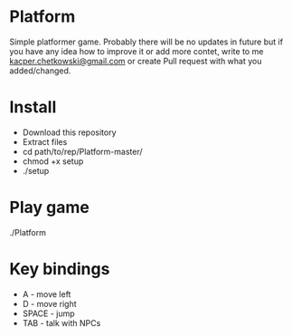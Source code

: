 # Platform
Simple platformer game.
Probably there will be no updates in future but if you have any idea how to improve it or add more contet, write to me kacper.chetkowski@gmail.com or create Pull request with what you added/changed.

# Install

- Download this repository
- Extract files
- cd path/to/rep/Platform-master/
- chmod +x setup
- ./setup

# Play game

./Platform

# Key bindings

- A - move left
- D - move right
- SPACE - jump
- TAB - talk with NPCs
